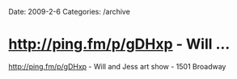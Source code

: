 Date: 2009-2-6
Categories: /archive

# http://ping.fm/p/gDHxp - Will ...

<a href="http://ping.fm/p/gDHxp" rel="nofollow">http://ping.fm/p/gDHxp</a> - Will and Jess art show - 1501 Broadway
